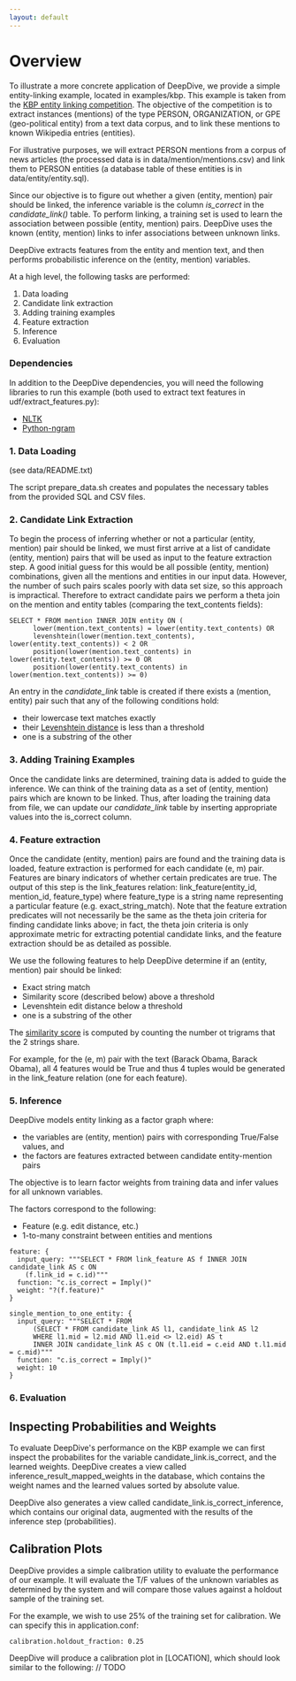 ```yaml
---
layout: default
---
```


# Overview

To illustrate a more concrete application of DeepDive, we provide a simple entity-linking example, located in examples/kbp. This example is taken from the [KBP entity linking competition](http://www.nist.gov/tac/2013/KBP/EntityLinking/). The objective of the competition is to extract instances (mentions) of the type PERSON, ORGANIZATION, or GPE (geo-political entity) from a text data corpus, and to link these mentions to known Wikipedia entries (entities).

For illustrative purposes, we will extract PERSON mentions from a corpus of news articles (the processed data is in data/mention/mentions.csv) and link them to PERSON entities (a database table of these entities is in data/entity/entity.sql).

Since our objective is to figure out whether a given (entity, mention) pair should be linked, the inference variable is the column *is_correct* in the *candidate_link()* table. To perform linking, a training set is used to learn the association between possible (entity, mention) pairs. DeepDive uses the known (entity, mention) links to infer associations between unknown links. 

DeepDive extracts features from the entity and mention text, and then performs probabilistic inference on the (entity, mention) variables.

At a high level, the following tasks are performed:
1. Data loading
2. Candidate link extraction
3. Adding training examples
4. Feature extraction
5. Inference
6. Evaluation


### Dependencies

In addition to the DeepDive dependencies, you will need the following libraries to run this example (both used to extract text features in udf/extract_features.py):
* [NLTK](http://nltk.org/)
* [Python-ngram](https://code.google.com/p/python-ngram/) 


### 1. Data Loading

(see data/README.txt)

The script prepare_data.sh creates and populates the necessary tables from the provided SQL and CSV files.


### 2. Candidate Link Extraction

To begin the process of inferring whether or not a particular (entity, mention) pair should be linked, we must first arrive at a list of candidate (entity, mention) pairs that will be used as input to the feature extraction step. A good initial guess for this would be all possible (entity, mention) combinations, given all the mentions and entities in our input data. However, the number of such pairs scales poorly with data set size, so this approach is impractical. Therefore to extract candidate pairs we perform a theta join on the mention and entity tables (comparing the text_contents fields):

```
SELECT * FROM mention INNER JOIN entity ON (
	  lower(mention.text_contents) = lower(entity.text_contents) OR
	  levenshtein(lower(mention.text_contents), lower(entity.text_contents)) < 2 OR
	  position(lower(mention.text_contents) in lower(entity.text_contents)) >= 0 OR
	  position(lower(entity.text_contents) in lower(mention.text_contents)) >= 0)
```

An entry in the *candidate_link* table is created if there exists a (mention, entity) pair such that any of the following conditions hold:
- their lowercase text matches exactly
- their [Levenshtein distance](http://en.wikipedia.org/wiki/Levenshtein_distance) is less than a threshold
- one is a substring of the other


### 3. Adding Training Examples

Once the candidate links are determined, training data is added to guide the inference. We can think of the training data as a set of (entity, mention) pairs which are known to be linked. Thus, after loading the training data from file, we can update our *candidate_link* table by inserting appropriate values into the is_correct column.


### 4. Feature extraction

Once the candidate (entity, mention) pairs are found and the training data is loaded, feature extraction is performed for each candidate (e, m) pair. Features are binary indicators of whether certain predicates are true. The output of this step is the link_features relation: link_feature(entity_id, mention_id, feature_type) where feature_type is a string name representing a particular feature (e.g. exact_string_match). Note that the feature extration predicates will not necessarily be the same as the theta join criteria for finding candidate links above; in fact, the theta join criteria is only approximate metric for extracting potential candidate links, and the feature extraction should be as detailed as possible.

We use the following features to help DeepDive determine if an (entity, mention) pair should be linked:
- Exact string match
- Similarity score (described below) above a threshold
- Levenshtein edit distance below a threshold
- one is a substring of the other

The [similarity score](http://www.postgresql.org/docs/9.1/static/pgtrgm.html) is computed by counting the number ot trigrams that the 2 strings share.

For example, for the (e, m) pair with the text (Barack Obama, Barack Obama), all 4 features would be True and thus 4 tuples would be generated in the link_feature relation (one for each feature).


### 5. Inference

DeepDive models entity linking as a factor graph where:
- the variables are (entity, mention) pairs with corresponding True/False values, and
- the factors are features extracted between candidate entity-mention pairs

The objective is to learn factor weights from training data and infer values for all unknown variables.

The factors correspond to the following:
- Feature (e.g. edit distance, etc.)
- 1-to-many constraint between entities and mentions

```
feature: {
  input_query: """SELECT * FROM link_feature AS f INNER JOIN candidate_link AS c ON
    (f.link_id = c.id)"""
  function: "c.is_correct = Imply()"
  weight: "?(f.feature)"
}

single_mention_to_one_entity: {
  input_query: """SELECT * FROM 
      (SELECT * FROM candidate_link AS l1, candidate_link AS l2 
      WHERE l1.mid = l2.mid AND l1.eid <> l2.eid) AS t 
      INNER JOIN candidate_link AS c ON (t.l1.eid = c.eid AND t.l1.mid = c.mid)"""
  function: "c.is_correct = Imply()"
  weight: 10
}
```

### 6. Evaluation

## Inspecting Probabilities and Weights
To evaluate DeepDive's performance on the KBP example we can first inspect the probabilites for the variable candidate_link.is_correct, and the learned weights. DeepDive creates a view called inference_result_mapped_weights in the database, which contains the weight names and the learned values sorted by absolute value.

DeepDive also generates a view called candidate_link.is_correct_inference, which contains our original data, augmented with the results of the inference step (probabilities).


## Calibration Plots
DeepDive provides a simple calibration utility to evaluate the performance of our example. It will evaluate the T/F values of the unknown variables as determined by the system and will compare those values against a holdout sample of the training set.

For the example, we wish to use 25% of the training set for calibration. We can specify this in application.conf:

```
calibration.holdout_fraction: 0.25
```

DeepDive will produce a calibration plot in [LOCATION], which should look similar to the following:
// TODO



